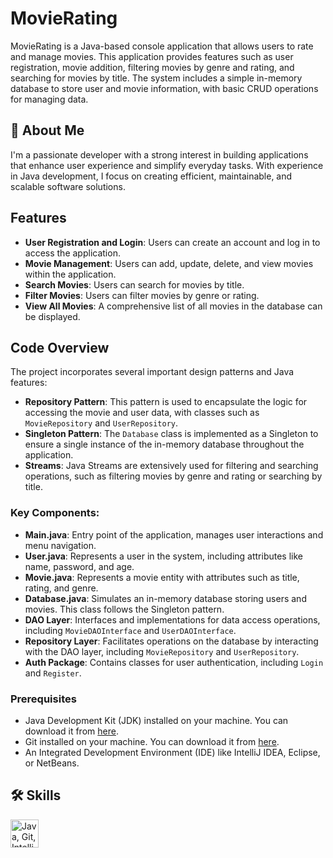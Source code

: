 # MovieRating

MovieRating is a Java-based console application that allows users to rate and manage movies. This application provides features such as user registration, movie addition, filtering movies by genre and rating, and searching for movies by title. The system includes a simple in-memory database to store user and movie information, with basic CRUD operations for managing data.


## 🚀 About Me
I'm a passionate developer with a strong interest in building applications that enhance user experience and simplify everyday tasks. With experience in Java development, I focus on creating efficient, maintainable, and scalable software solutions.

## Features

- **User Registration and Login**: Users can create an account and log in to access the application.
- **Movie Management**: Users can add, update, delete, and view movies within the application.
- **Search Movies**: Users can search for movies by title.
- **Filter Movies**: Users can filter movies by genre or rating.
- **View All Movies**: A comprehensive list of all movies in the database can be displayed.

## Code Overview

The project incorporates several important design patterns and Java features:

- **Repository Pattern**: This pattern is used to encapsulate the logic for accessing the movie and user data, with classes such as `MovieRepository` and `UserRepository`.
- **Singleton Pattern**: The `Database` class is implemented as a Singleton to ensure a single instance of the in-memory database throughout the application.
- **Streams**: Java Streams are extensively used for filtering and searching operations, such as filtering movies by genre and rating or searching by title.

### Key Components:

- **Main.java**: Entry point of the application, manages user interactions and menu navigation.
- **User.java**: Represents a user in the system, including attributes like name, password, and age.
- **Movie.java**: Represents a movie entity with attributes such as title, rating, and genre.
- **Database.java**: Simulates an in-memory database storing users and movies. This class follows the Singleton pattern.
- **DAO Layer**: Interfaces and implementations for data access operations, including `MovieDAOInterface` and `UserDAOInterface`.
- **Repository Layer**: Facilitates operations on the database by interacting with the DAO layer, including `MovieRepository` and `UserRepository`.
- **Auth Package**: Contains classes for user authentication, including `Login` and `Register`.

### Prerequisites

- Java Development Kit (JDK) installed on your machine. You can download it from [here](https://www.oracle.com/java/technologies/javase-downloads.html).
- Git installed on your machine. You can download it from [here](https://git-scm.com/downloads).
- An Integrated Development Environment (IDE) like IntelliJ IDEA, Eclipse, or NetBeans.

## 🛠 Skills

<p>
    <img src="https://skillicons.dev/icons?i=git,idea,java" height="45" alt="Java, Git, IntelliJ IDEA" />
</p>
